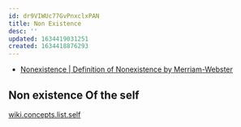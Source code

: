 ```yaml
---
id: dr9VIWUc77GvPnxclxPAN
title: Non Existence
desc: ''
updated: 1634419031251
created: 1634418876293
---
```


* [Nonexistence | Definition of Nonexistence by Merriam-Webster](https://www.merriam-webster.com/dictionary/nonexistence)

## Non existence Of the self

[wiki.concepts.list.self](self.md)
